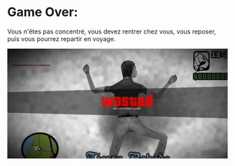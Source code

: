# Game Over: 
Vous n'êtes pas concentré, vous devez rentrer chez vous, vous reposer, puis vous pourrez repartir en voyage.


![game over](../ressources/game_over.jpg)





